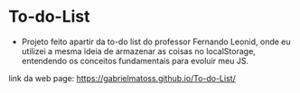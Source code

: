# To-do-List
- Projeto feito apartir da to-do list do professor Fernando Leonid, onde eu utilizei a mesma ideia de armazenar as coisas no localStorage, entendendo os conceitos fundamentais para evoluir meu JS. 

link da web page: https://gabrielmatoss.github.io/To-do-List/
